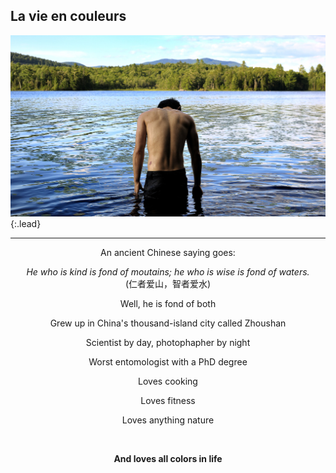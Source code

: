 ---
---

## La vie en couleurs

![adirondacks](../img/profile_adirondacks.jpg){:.lead} 

***
<center> An ancient Chinese saying goes: </center>

*<center> He who is kind is fond of moutains; he who is wise is fond of waters.</center>*<center> (仁者爱山，智者爱水) </center>   

<p> <center> Well, he is fond of both </center> </p>

<p> <center> Grew up in China's thousand-island city called Zhoushan </center>  </p>

<p> <center> Scientist by day, photophapher by night </center> </p>

<p> <center> Worst entomologist with a PhD degree </center> </p>

<p> <center> Loves cooking </center> </p>

<p> <center> Loves fitness </center> </p>

<p> <center> Loves anything nature </center> </p>

<br/>

**<center> And loves all colors in life </center>**
